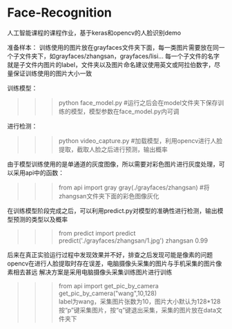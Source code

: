# Face-Recognition
人工智能课程的课程作业，基于keras和opencv的人脸识别demo

准备样本：
训练使用的图片放在grayfaces文件夹下面，每一类图片需要放在同一个子文件夹下，如grayfaces/zhangsan，grayfaces/lisi...
每一个子文件的名字就是子文件内图片的label，文件夹以及图片命名建议使用英文或阿拉伯数字，尽量保证训练使用的图片大小一致

训练模型：
>>>python face_model.py    #运行之后会在model文件夹下保存训练的模型，模型参数在face_model.py内可调

进行检测：
>>>python video_capture.py    #加载模型，利用opencv进行人脸提取，截取人脸之后进行预测，输出概率

由于模型训练使用的是单通道的灰度图像，所以需要对彩色图片进行灰度处理，可以采用api中的函数：
>>>from api import gray
>>>gray(./grayfaces/zhangsan)    #将zhangsan文件夹下面的彩色图像灰化

在训练模型阶段完成之后，可以利用predict.py对模型的准确性进行检测，输出模型预测的类型以及概率
>>>from predict import predict
>>>predict('./grayfaces/zhangsan/1.jpg')
zhangsan 0.99

后来在真正实验运行过程中发现效果并不好，排查之后发现可能是像素的问题
opencv在进行人脸提取时存在误差，电脑摄像头采集的图片与手机采集的图片像素相去甚远
解决方案是采用电脑摄像头采集训练图片进行训练
>>>from api import get_pic_by_camera
>>>get_pic_by_camera("wang",10,128)    
label为wang，采集图片张数为10，图片大小默认为128*128按“p”键采集图片，按“q”键退出采集，采集的图片放在data文件夹下
